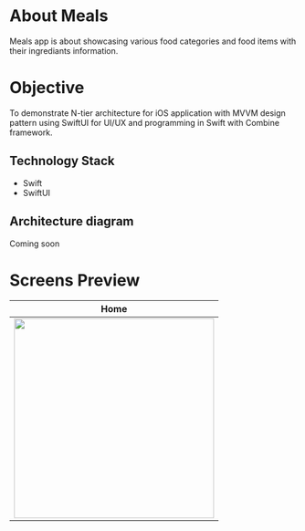 # About Meals
Meals app is about showcasing various food categories and food items with their ingrediants information.

# Objective
To demonstrate N-tier architecture for iOS application with MVVM design pattern using SwiftUI for UI/UX and programming in Swift with Combine framework.

## Technology Stack
- Swift
- SwiftUI

## Architecture diagram
Coming soon

# Screens Preview

| Home |
| ---- |
| [<img src="https://github.com/DipenPanchasara/Meals/assets/1386724/0577e58e-a203-4bf0-946b-370a87f5be13" width="350"/>](https://github.com/DipenPanchasara/Meals/assets/1386724/0577e58e-a203-4bf0-946b-370a87f5be13) |
